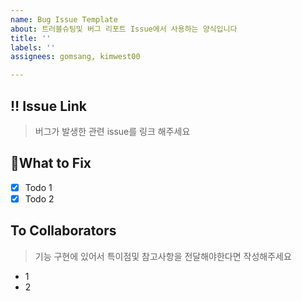 ```yaml
---
name: Bug Issue Template
about: 트러블슈팅및 버그 리포트 Issue에서 사용하는 양식입니다
title: ''
labels: ''
assignees: gomsang, kimwest00

---
```


## ‼️ Issue Link
>버그가 발생한 관련 issue를 링크 해주세요

## 🐛What to Fix
- [x] Todo 1
- [x] Todo 2

## To Collaborators
>기능 구현에 있어서 특이점및 참고사항을 전달해야한다면 작성해주세요
- 1
- 2
